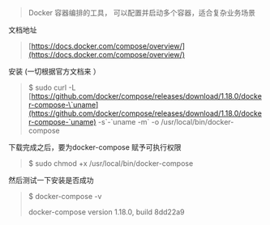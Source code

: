 > Docker 容器编排的工具， 可以配置并启动多个容器，适合复杂业务场景

文档地址

> [https://docs.docker.com/compose/overview/](https://docs.docker.com/compose/overview/)

安装 \(一切根据官方文档来 ）

> $ sudo curl -L [https://github.com/docker/compose/releases/download/1.18.0/docker-compose-\`uname](https://github.com/docker/compose/releases/download/1.18.0/docker-compose-`uname) -s\`-\`uname -m\` -o /usr/local/bin/docker-compose

下载完成之后，要为docker-compose 赋予可执行权限

> $ sudo chmod +x /usr/local/bin/docker-compose

然后测试一下安装是否成功

> $  docker-compose -v
>
> docker-compose version 1.18.0, build 8dd22a9






